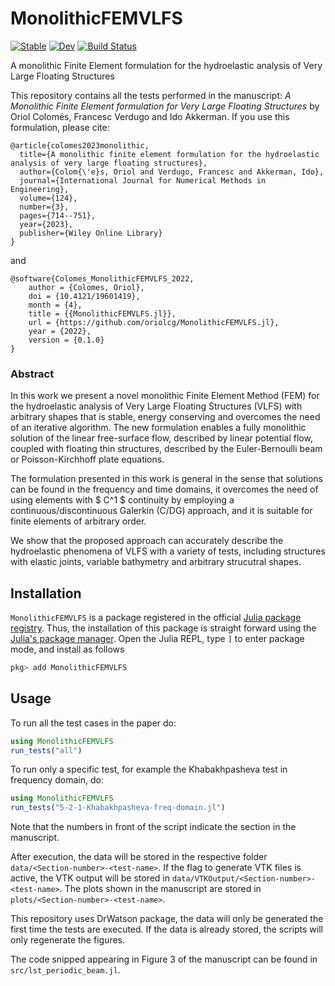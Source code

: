 # MonolithicFEMVLFS

[![Stable](https://img.shields.io/badge/docs-stable-blue.svg)](https://oriolcg.github.io/MonolithicFEMVLFS.jl/stable)
[![Dev](https://img.shields.io/badge/docs-dev-blue.svg)](https://oriolcg.github.io/MonolithicFEMVLFS.jl/dev)
[![Build Status](https://github.com/oriolcg/MonolithicFEMVLFS.jl/actions/workflows/CI.yml/badge.svg?branch=main)](https://github.com/oriolcg/MonolithicFEMVLFS.jl/actions/workflows/CI.yml?query=branch%3Amain)

A monolithic Finite Element formulation for the hydroelastic analysis of Very Large Floating Structures

This repository contains all the tests performed in the manuscript:
*A Monolithic Finite Element formulation for Very Large Floating Structures* by Oriol Colomés, Francesc Verdugo and Ido Akkerman. If you use this formulation, please cite:
```
@article{colomes2023monolithic,
  title={A monolithic finite element formulation for the hydroelastic analysis of very large floating structures},
  author={Colom{\'e}s, Oriol and Verdugo, Francesc and Akkerman, Ido},
  journal={International Journal for Numerical Methods in Engineering},
  volume={124},
  number={3},
  pages={714--751},
  year={2023},
  publisher={Wiley Online Library}
}
```
and
```
@software{Colomes_MonolithicFEMVLFS_2022,
    author = {Colomes, Oriol},
    doi = {10.4121/19601419},
    month = {4},
    title = {{MonolithicFEMVLFS.jl}},
    url = {https://github.com/oriolcg/MonolithicFEMVLFS.jl},
    year = {2022},
    version = {0.1.0}
}
```
### Abstract
In this work we present a novel monolithic Finite Element Method (FEM) for the hydroelastic analysis of Very Large Floating Structures (VLFS) with arbitrary shapes that is stable, energy conserving and overcomes the need of an iterative algorithm. The new formulation enables a fully monolithic solution of the linear free-surface flow, described by linear potential flow, coupled with floating thin structures, described by the Euler-Bernoulli beam or Poisson-Kirchhoff plate equations. 

The formulation presented in this work is general in the sense that solutions can be found in the frequency and time domains, it overcomes the need of using elements with $ C^1 $ continuity by employing a continuous/discontinuous Galerkin (C/DG) approach, and it is suitable for finite elements of arbitrary order.

We show that the proposed approach can accurately describe the hydroelastic phenomena of VLFS with a variety of tests, including structures with elastic joints, variable bathymetry and arbitrary strucutral shapes.

## Installation
`MonolithicFEMVLFS` is a package registered in the official [Julia package registry](https://github.com/JuliaRegistries/General).  Thus, the installation of this package is straight forward using the [Julia's package manager](https://julialang.github.io/Pkg.jl/v1/). Open the Julia REPL, type `]` to enter package mode, and install as follows
```julia
pkg> add MonolithicFEMVLFS
```

## Usage
To run all the test cases in the paper do:
```julia
using MonolithicFEMVLFS
run_tests("all")
```

To run only a specific test, for example the Khabakhpasheva test in frequency domain, do:
```julia
using MonolithicFEMVLFS
run_tests("5-2-1-Khabakhpasheva-freq-domain.jl")
```
Note that the numbers in front of the script indicate the section in the manuscript.

After execution, the data will be stored in the respective folder `data/<Section-number>-<test-name>`. If the flag to generate VTK files is active, the VTK output will be stored in `data/VTKOutput/<Section-number>-<test-name>`. The plots shown in the manuscript are stored in `plots/<Section-number>-<test-name>`.

This repository uses DrWatson package, the data will only be generated the first time the tests are executed. If the data is already stored, the scripts will only regenerate the figures.

The code snipped appearing in Figure 3 of the manuscript can be found in `src/lst_periodic_beam.jl`.
